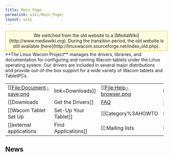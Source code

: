 ```yaml
---
title: Main Page
permalink: wiki/Main_Page/
layout: wiki
---
```


<div style="padding:5px; border:1px solid #ffcc00; text-align:center; background:#FFFDDF; width:100%; margin-bottom:.2em;">
We switched from the old website to a
[MediaWiki](http://www.mediawiki.org). During the transition period, the
old website is still available
[here](http://linuxwacom.sourceforge.net/index_old.php).

</div>
**The Linux Wacom Project** manages the drivers, libraries, and
documentation for configuring and running Wacom tablets under the Linux
operating system. Our drivers are included in several major
distributions and provide out-of-the box support for a wide variety of
Wacom tablets and TabletPCs.

|                              |                        |                             |                                                                                    |                                                     |                                   |
|------------------------------|------------------------|-----------------------------|------------------------------------------------------------------------------------|-----------------------------------------------------|-----------------------------------|
| \[\[<File:Document-save.png> | link=Downloads\]\]     | \[\[<File:Help-browser.png> | link=:Category:HOWTO\]\]                                                           | \[\[<File:Applications-development.png>             | link=:Category:DeveloperPages\]\] |
| \[\[Downloads                | Get the Drivers\]\]    | [FAQ](/wiki/FAQ "wikilink")       | [Submit A Bug Report](https://sourceforge.net/tracker/?atid=525124&group_id=69596) |                                                     |                                   |
| \[\[Wacom Tablet Set Up      | Set-Up Your Tablet\]\] | \[\[Category%3AHOWTO        | HOWTOs\]\]                                                                         | \[\[Category%3ADeveloperPages                       | Get Involved\]\]                  |
| \[\[external applications    | Find Applications\]\]  | \[\[:Mailing lists          | Mailing List\]\] / [IRC](/wiki/IRC "wikilink")                                           | [Submitting Patches](Submitting_Patches "wikilink") |                                   |

News
----
